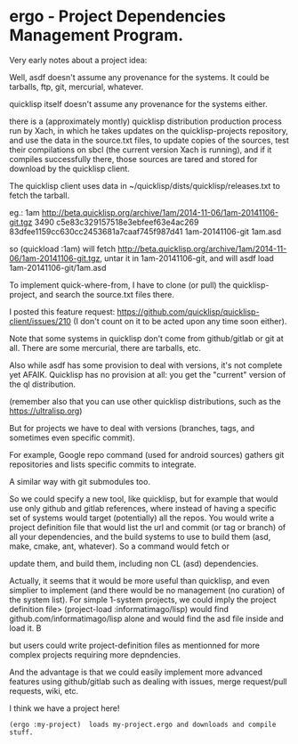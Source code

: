 # ergo - Project Dependencies Management Program.

Very early notes about a project idea:

Well, asdf doesn't assume any provenance for the systems. It could be tarballs, ftp, git, mercurial, whatever.

quicklisp itself doesn't assume any provenance for the systems either.

there is a (approximately montly) quicklisp distribution production process run by Xach, in which he takes updates on the quicklisp-projects repository, and use the data in the source.txt files, to update copies of the sources, test their compilations on sbcl (the current version Xach is running), and if it compiles successfully there, those sources are tared and  stored for download by the quicklisp client.

The quicklisp client uses data in ~/quicklisp/dists/quicklisp/releases.txt to fetch the tarball.

eg.: 1am http://beta.quicklisp.org/archive/1am/2014-11-06/1am-20141106-git.tgz 3490 c5e83c329157518e3ebfeef63e4ac269 83dfee1159cc630cc2453681a7caaf745f987d41 1am-20141106-git 1am.asd

so (quickload :1am) will fetch http://beta.quicklisp.org/archive/1am/2014-11-06/1am-20141106-git.tgz, untar it in 1am-20141106-git, and will asdf load 1am-20141106-git/1am.asd

To implement quick-where-from, I have to clone (or pull) the quicklisp-project, and search the source.txt files there.

I posted this feature request: https://github.com/quicklisp/quicklisp-client/issues/210 (I don't count on it to be acted upon any time soon either).

Note that some systems in quicklisp don't come from github/gitlab or git at all. There are some mercurial, there are tarballs, etc.

Also while asdf has some provision to deal with versions, it's not complete yet AFAIK. Quicklisp has no provision at all: you get the "current" version of the ql distribution.

(remember also that you can use other quicklisp distributions, such as the https://ultralisp.org)

But for projects we have to deal with versions (branches, tags, and sometimes even specific commit).

For example, Google repo command (used for android sources) gathers git repositories and lists specific commits to integrate.

A similar way with git submodules too.

So we could specify a new tool, like quicklisp, but for example that would use only github and gitlab references, where instead of having a specific set of systems would target (potentially) all the repos. You would write a project definition file that would list the url and commit (or tag or branch) of all your dependencies, and the build systems to use to build them (asd, make, cmake, ant, whatever).  So a command would fetch or

update them, and build them, including non CL (asd) dependencies.

Actually, it seems that it would be more useful than quicklisp, and even simplier to implement (and there would be no management (no curation) of the system list).  For simple 1-system projects, we could imply the project definition file>  (project-load :informatimago/lisp) would find github.com/informatimago/lisp alone and would find the asd file inside and load it.  B

but users could write project-definition files as mentionned for more complex projects requiring more depndencies.

And the advantage is that we could easily implement more advanced features using github/gitlab such as dealing with issues, merge request/pull requests, wiki, etc.

I think we have a project here!

```
(ergo :my-project)  loads my-project.ergo and downloads and compile stuff.
```
